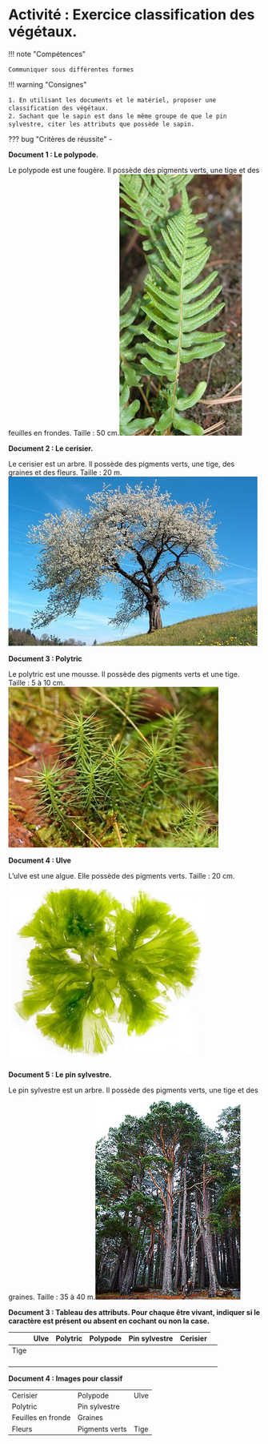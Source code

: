 # Activité : Exercice classification des végétaux.

!!! note "Compétences"

    Communiquer sous différentes formes  

!!! warning "Consignes"

    1. En utilisant les documents et le matériel, proposer une classification des végétaux.
    2. Sachant que le sapin est dans le même groupe de que le pin sylvestre, citer les attributs que possède le sapin.
    
??? bug "Critères de réussite"
    - 

**Document 1 : Le polypode.**

Le polypode est une fougère. Il possède des pigments verts, une tige et des feuilles en frondes.
Taille : 50 cm.![Alt text](image-6.png)


**Document 2 : Le cerisier.**

Le cerisier est un arbre. Il possède des pigments verts, une tige, des graines et des fleurs.
Taille : 20 m.![Alt text](image-7.png)



**Document 3 : Polytric**

Le polytric est une mousse. Il possède des pigments verts et une tige.
Taille : 5 à 10 cm.![Alt text](image-9.png)

**Document 4 : Ulve**

L’ulve est une algue. Elle possède des pigments verts.
Taille : 20 cm.![](image-10.png)

**Document 5 : Le pin sylvestre.**

Le pin sylvestre est un arbre. Il possède des pigments verts, une tige et des graines.
Taille : 35 à 40 m.![Alt text](image-8.png)

**Document 3 : Tableau des attributs. Pour chaque être vivant, indiquer si le caractère est présent ou absent en cochant ou non la case.**

<table>
<thead>
  <tr>
    <th>    </th>
    <th > Ulve</th>
    <th> Polytric</th>
    <th> Polypode</th>
    <th> Pin sylvestre</th>
    <th> Cerisier</th>
  </tr>
</thead>
<tbody>
  <tr>
    <td> Tige</td>
    <td >    </td>
    <td>    </td>
    <td>    </td>
    <td>    </td>
    <td>    </td>
  </tr>
  <tr>
    <td> </td>
    <td>    </td>
    <td>    </td>
    <td>    </td>
    <td>    </td>
    <td>    </td>
    <td>    </td>
  </tr>
  <tr>
    <td> </td>
    <td>    </td>
    <td>    </td>
    <td>    </td>
    <td>    </td>
    <td>    </td>
    <td>    </td>
  </tr>
  <tr>
    <td> </td>
    <td>    </td>
    <td>    </td>
    <td>    </td>
    <td>    </td>
    <td>    </td>
    <td>    </td>
  </tr>
  <tr>
    <td>  </td>
    <td >    </td>
    <td>    </td>
    <td>    </td>
    <td>    </td>
    <td>    </td>
  </tr>
  
</tbody>
</table>



**Document 4 : Images pour classif**


<table>
<tbody>
  <tr>
    <td> 			Cerisier 		</td>
    <td> 			Polypode 		</td>
    <td> Ulve</td>

  </tr>


  <tr>
    <td> 			Polytric			 		</td>
    <td > 			Pin 			sylvestre			 		</td>
    <td></td>

  </tr>
  <tr>
    <td> 			Feuilles en fronde 		</td>
    <td> 			Graines 		</td>
    <td> 		 		</td>

  </tr>
  <tr>
    <td> 			Fleurs 		</td>
    <td> 			Pigments verts 		</td>
    <td> 			Tige 		</td>
  </tr>
</tbody>
</table>
